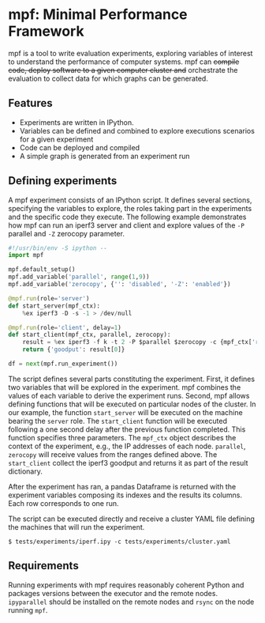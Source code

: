 # mpf: Minimal Performance Framework

mpf is a tool to write evaluation experiments, exploring variables of interest to understand the performance of computer systems. mpf can ~~compile code, deploy software to a given computer cluster and~~ orchestrate the evaluation to collect data for which graphs can be generated.

## Features

* Experiments are written in IPython.
* Variables can be defined and combined to explore executions scenarios for a given experiment
* Code can be deployed and compiled
* A simple graph is generated from an experiment run

## Defining experiments

A mpf experiment consists of an IPython script. It defines several sections, specifying the variables to explore, the roles taking part in the experiments and the specific code they execute. The following example demonstrates how mpf can run an iperf3 server and client and explore values of the `-P` parallel and `-Z` zerocopy parameter.

```python
#!/usr/bin/env -S ipython --
import mpf

mpf.default_setup()
mpf.add_variable('parallel', range(1,9))
mpf.add_variable('zerocopy', {'': 'disabled', '-Z': 'enabled'})

@mpf.run(role='server')
def start_server(mpf_ctx):
    %ex iperf3 -D -s -1 > /dev/null

@mpf.run(role='client', delay=1)
def start_client(mpf_ctx, parallel, zerocopy):
    result = %ex iperf3 -f k -t 2 -P $parallel $zerocopy -c {mpf_ctx['roles']['server']['interfaces'][0]['ip']} | tail -n 3 | grep -ioE "[0-9.]+ [kmg]bits"
    return {'goodput': result[0]}

df = next(mpf.run_experiment())
```

The script defines several parts constituting the experiment. First, it defines two variables that will be explored in the experiment. mpf combines the values of each variable to derive the experiment runs. Second, mpf allows defining functions that will be executed on particular nodes of the cluster. In our example, the function `start_server` will be executed on the machine bearing the `server` role. The `start_client` function will be executed following a one second delay after the previous function completed.
This function specifies three parameters. The `mpf_ctx` object describes the context of the experiment, e.g., the IP addresses of each node. `parallel`, `zerocopy` will receive values from the ranges defined above. The `start_client` collect the iperf3 goodput and returns it as part of the result dictionary.

After the experiment has ran, a pandas Dataframe is returned with the experiment variables composing its indexes and the results its columns. Each row corresponds to one run.

The script can be executed directly and receive a cluster YAML file defining the machines that will run the experiment.

```
$ tests/experiments/iperf.ipy -c tests/experiments/cluster.yaml
```

## Requirements

Running experiments with mpf requires reasonably coherent Python and packages versions between the executor and the remote nodes. `ipyparallel` should be installed on the remote nodes and `rsync` on the node running `mpf`.
